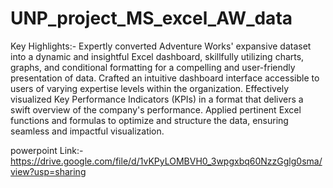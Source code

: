 # UNP_project_MS_excel_AW_data

Key Highlights:-
Expertly converted Adventure Works' expansive dataset into a dynamic and insightful Excel dashboard, skillfully utilizing charts, graphs, and conditional formatting for a compelling and user-friendly presentation of data. Crafted an intuitive dashboard interface accessible to users of varying expertise levels within the organization. Effectively visualized Key Performance Indicators (KPIs) in a format that delivers a swift overview of the company's performance. Applied pertinent Excel functions and formulas to optimize and structure the data, ensuring seamless and impactful visualization.

powerpoint Link:-https://drive.google.com/file/d/1vKPyLOMBVH0_3wpgxbq60NzzGglg0sma/view?usp=sharing

